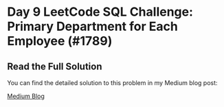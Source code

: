 # Day 9 LeetCode SQL Challenge: Primary Department for Each Employee (#1789)

## Read the Full Solution

You can find the detailed solution to this problem in my Medium blog post:

[Medium Blog](https://medium.com/@asvithavs/day-9-leetcode-sql-challenge-0d9d8a7001ee) 
